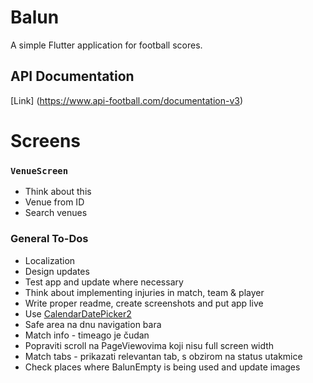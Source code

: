 # Balun

A simple Flutter application for football scores.

## API Documentation
[Link] (https://www.api-football.com/documentation-v3)

# Screens

### `VenueScreen`

* Think about this
* Venue from ID
* Search venues

### General To-Dos

* Localization
* Design updates
* Test app and update where necessary
* Think about implementing injuries in match, team & player
* Write proper readme, create screenshots and put app live
* Use [CalendarDatePicker2](https://pub.dev/packages/calendar_date_picker2)
* Safe area na dnu navigation bara
* Match info - timeago je čudan
* Popraviti scroll na PageViewovima koji nisu full screen width
* Match tabs - prikazati relevantan tab, s obzirom na status utakmice
* Check places where BalunEmpty is being used and update images
